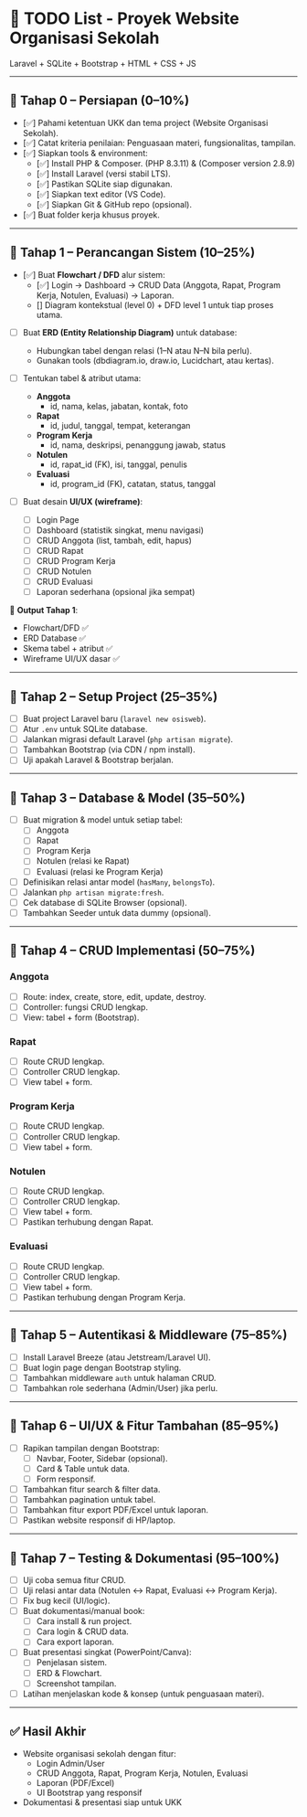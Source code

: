 # 📝 TODO List - Proyek Website Organisasi Sekolah
Laravel + SQLite + Bootstrap + HTML + CSS + JS

---

## 🔹 Tahap 0 – Persiapan (0–10%)
- [✅] Pahami ketentuan UKK dan tema project (Website Organisasi Sekolah).
- [✅] Catat kriteria penilaian: Penguasaan materi, fungsionalitas, tampilan.
- [✅] Siapkan tools & environment:
  - [✅] Install PHP & Composer. (PHP 8.3.11) & (Composer version 2.8.9)
  - [✅] Install Laravel (versi stabil LTS).
  - [✅] Pastikan SQLite siap digunakan.
  - [✅] Siapkan text editor (VS Code).
  - [✅] Siapkan Git & GitHub repo (opsional).
- [✅] Buat folder kerja khusus proyek.

---

## 🔹 Tahap 1 – Perancangan Sistem (10–25%)

- [✅] Buat **Flowchart / DFD** alur sistem:
  - [✅] Login → Dashboard → CRUD Data (Anggota, Rapat, Program Kerja, Notulen, Evaluasi) → Laporan.
  - [] Diagram kontekstual (level 0) + DFD level 1 untuk tiap proses utama.

- [ ] Buat **ERD (Entity Relationship Diagram)** untuk database:
  - Hubungkan tabel dengan relasi (1–N atau N–N bila perlu).
  - Gunakan tools (dbdiagram.io, draw.io, Lucidchart, atau kertas).

- [ ] Tentukan tabel & atribut utama:
  - **Anggota**
    - id, nama, kelas, jabatan, kontak, foto
  - **Rapat**
    - id, judul, tanggal, tempat, keterangan
  - **Program Kerja**
    - id, nama, deskripsi, penanggung jawab, status
  - **Notulen**
    - id, rapat_id (FK), isi, tanggal, penulis
  - **Evaluasi**
    - id, program_id (FK), catatan, status, tanggal

- [ ] Buat desain **UI/UX (wireframe)**:
  - [ ] Login Page
  - [ ] Dashboard (statistik singkat, menu navigasi)
  - [ ] CRUD Anggota (list, tambah, edit, hapus)
  - [ ] CRUD Rapat
  - [ ] CRUD Program Kerja
  - [ ] CRUD Notulen
  - [ ] CRUD Evaluasi
  - [ ] Laporan sederhana (opsional jika sempat)

📌 **Output Tahap 1**:  
- Flowchart/DFD ✅  
- ERD Database ✅  
- Skema tabel + atribut ✅  
- Wireframe UI/UX dasar ✅  

---

## 🔹 Tahap 2 – Setup Project (25–35%)
- [ ] Buat project Laravel baru (`laravel new osisweb`).
- [ ] Atur `.env` untuk SQLite database.
- [ ] Jalankan migrasi default Laravel (`php artisan migrate`).
- [ ] Tambahkan Bootstrap (via CDN / npm install).
- [ ] Uji apakah Laravel & Bootstrap berjalan.

---

## 🔹 Tahap 3 – Database & Model (35–50%)
- [ ] Buat migration & model untuk setiap tabel:
  - [ ] Anggota
  - [ ] Rapat
  - [ ] Program Kerja
  - [ ] Notulen (relasi ke Rapat)
  - [ ] Evaluasi (relasi ke Program Kerja)
- [ ] Definisikan relasi antar model (`hasMany`, `belongsTo`).
- [ ] Jalankan `php artisan migrate:fresh`.
- [ ] Cek database di SQLite Browser (opsional).
- [ ] Tambahkan Seeder untuk data dummy (opsional).

---

## 🔹 Tahap 4 – CRUD Implementasi (50–75%)
### Anggota
- [ ] Route: index, create, store, edit, update, destroy.
- [ ] Controller: fungsi CRUD lengkap.
- [ ] View: tabel + form (Bootstrap).

### Rapat
- [ ] Route CRUD lengkap.
- [ ] Controller CRUD lengkap.
- [ ] View tabel + form.

### Program Kerja
- [ ] Route CRUD lengkap.
- [ ] Controller CRUD lengkap.
- [ ] View tabel + form.

### Notulen
- [ ] Route CRUD lengkap.
- [ ] Controller CRUD lengkap.
- [ ] View tabel + form.
- [ ] Pastikan terhubung dengan Rapat.

### Evaluasi
- [ ] Route CRUD lengkap.
- [ ] Controller CRUD lengkap.
- [ ] View tabel + form.
- [ ] Pastikan terhubung dengan Program Kerja.

---

## 🔹 Tahap 5 – Autentikasi & Middleware (75–85%)
- [ ] Install Laravel Breeze (atau Jetstream/Laravel UI).
- [ ] Buat login page dengan Bootstrap styling.
- [ ] Tambahkan middleware `auth` untuk halaman CRUD.
- [ ] Tambahkan role sederhana (Admin/User) jika perlu.

---

## 🔹 Tahap 6 – UI/UX & Fitur Tambahan (85–95%)
- [ ] Rapikan tampilan dengan Bootstrap:
  - [ ] Navbar, Footer, Sidebar (opsional).
  - [ ] Card & Table untuk data.
  - [ ] Form responsif.
- [ ] Tambahkan fitur search & filter data.
- [ ] Tambahkan pagination untuk tabel.
- [ ] Tambahkan fitur export PDF/Excel untuk laporan.
- [ ] Pastikan website responsif di HP/laptop.

---

## 🔹 Tahap 7 – Testing & Dokumentasi (95–100%)
- [ ] Uji coba semua fitur CRUD.
- [ ] Uji relasi antar data (Notulen ↔ Rapat, Evaluasi ↔ Program Kerja).
- [ ] Fix bug kecil (UI/logic).
- [ ] Buat dokumentasi/manual book:
  - [ ] Cara install & run project.
  - [ ] Cara login & CRUD data.
  - [ ] Cara export laporan.
- [ ] Buat presentasi singkat (PowerPoint/Canva):
  - [ ] Penjelasan sistem.
  - [ ] ERD & Flowchart.
  - [ ] Screenshot tampilan.
- [ ] Latihan menjelaskan kode & konsep (untuk penguasaan materi).

---

## ✅ Hasil Akhir
- Website organisasi sekolah dengan fitur:
  - Login Admin/User
  - CRUD Anggota, Rapat, Program Kerja, Notulen, Evaluasi
  - Laporan (PDF/Excel)
  - UI Bootstrap yang responsif
- Dokumentasi & presentasi siap untuk UKK

